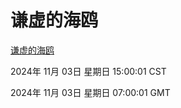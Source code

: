 # 谦虚的海鸥
[谦虚的海鸥](http://219.139.197.74:56308/qxdho/course/base/hotlink/index.php)

2024年 11月 03日 星期日 15:00:01 CST

2024年 11月 03日 星期日 07:00:01 GMT
